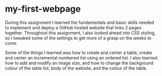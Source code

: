 # my-first-webpage

During this assignment I learned the fundamentals and basic skills needed to implement and deploy a GitHub hosted website that links 2 pages together. Throughout this assignment, I also looked ahead into CSS styling, so I tweaked some of the settings to get more of a grasp on the weeks to come. 

Some of the things I learned was how to create and center a table, create and center an incremental numbered list using an ordered list. I also learned how to add and modify an image size, and how to change the background colour of the table list, body of the website, and the colour of the table.
